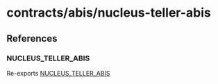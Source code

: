 # contracts/abis/nucleus-teller-abis

## References

### NUCLEUS\_TELLER\_ABIS

Re-exports [NUCLEUS_TELLER_ABIS](nucleus-teller-abis.md#nucleus_teller_abis)
